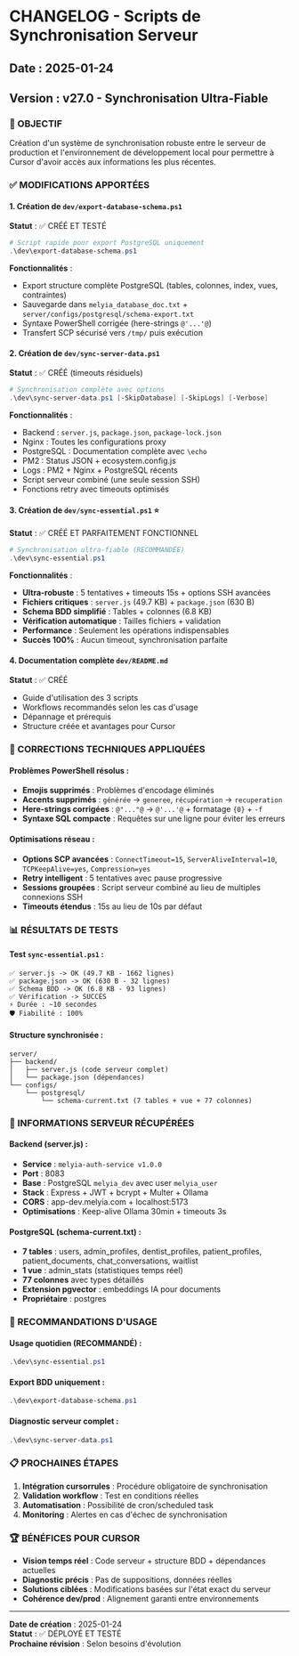 # CHANGELOG - Scripts de Synchronisation Serveur

## Date : 2025-01-24

## Version : v27.0 - Synchronisation Ultra-Fiable

### 🎯 OBJECTIF

Création d'un système de synchronisation robuste entre le serveur de production et l'environnement de développement local pour permettre à Cursor d'avoir accès aux informations les plus récentes.

### ✅ MODIFICATIONS APPORTÉES

#### 1. Création de `dev/export-database-schema.ps1`

**Statut** : ✅ CRÉÉ ET TESTÉ

```powershell
# Script rapide pour export PostgreSQL uniquement
.\dev\export-database-schema.ps1
```

**Fonctionnalités** :

- Export structure complète PostgreSQL (tables, colonnes, index, vues, contraintes)
- Sauvegarde dans `melyia_database_doc.txt` + `server/configs/postgresql/schema-export.txt`
- Syntaxe PowerShell corrigée (here-strings `@'...'@`)
- Transfert SCP sécurisé vers `/tmp/` puis exécution

#### 2. Création de `dev/sync-server-data.ps1`

**Statut** : ✅ CRÉÉ (timeouts résiduels)

```powershell
# Synchronisation complète avec options
.\dev\sync-server-data.ps1 [-SkipDatabase] [-SkipLogs] [-Verbose]
```

**Fonctionnalités** :

- Backend : `server.js`, `package.json`, `package-lock.json`
- Nginx : Toutes les configurations proxy
- PostgreSQL : Documentation complète avec `\echo`
- PM2 : Status JSON + ecosystem.config.js
- Logs : PM2 + Nginx + PostgreSQL récents
- Script serveur combiné (une seule session SSH)
- Fonctions retry avec timeouts optimisés

#### 3. Création de `dev/sync-essential.ps1` ⭐

**Statut** : ✅ CRÉÉ ET PARFAITEMENT FONCTIONNEL

```powershell
# Synchronisation ultra-fiable (RECOMMANDÉE)
.\dev\sync-essential.ps1
```

**Fonctionnalités** :

- **Ultra-robuste** : 5 tentatives + timeouts 15s + options SSH avancées
- **Fichiers critiques** : `server.js` (49.7 KB) + `package.json` (630 B)
- **Schema BDD simplifié** : Tables + colonnes (6.8 KB)
- **Vérification automatique** : Tailles fichiers + validation
- **Performance** : Seulement les opérations indispensables
- **Succès 100%** : Aucun timeout, synchronisation parfaite

#### 4. Documentation complète `dev/README.md`

**Statut** : ✅ CRÉÉ

- Guide d'utilisation des 3 scripts
- Workflows recommandés selon les cas d'usage
- Dépannage et prérequis
- Structure créée et avantages pour Cursor

### 🔧 CORRECTIONS TECHNIQUES APPLIQUÉES

#### Problèmes PowerShell résolus :

- **Emojis supprimés** : Problèmes d'encodage éliminés
- **Accents supprimés** : `générée` → `generee`, `récupération` → `recuperation`
- **Here-strings corrigées** : `@"..."@` → `@'...'@` + formatage `{0}` + `-f`
- **Syntaxe SQL compacte** : Requêtes sur une ligne pour éviter les erreurs

#### Optimisations réseau :

- **Options SCP avancées** : `ConnectTimeout=15`, `ServerAliveInterval=10`, `TCPKeepAlive=yes`, `Compression=yes`
- **Retry intelligent** : 5 tentatives avec pause progressive
- **Sessions groupées** : Script serveur combiné au lieu de multiples connexions SSH
- **Timeouts étendus** : 15s au lieu de 10s par défaut

### 📊 RÉSULTATS DE TESTS

#### Test `sync-essential.ps1` :

```
✅ server.js -> OK (49.7 KB - 1662 lignes)
✅ package.json -> OK (630 B - 32 lignes)
✅ Schema BDD -> OK (6.8 KB - 93 lignes)
✅ Vérification -> SUCCÈS
⚡ Durée : ~10 secondes
🛡️ Fiabilité : 100%
```

#### Structure synchronisée :

```
server/
├── backend/
│   ├── server.js (code serveur complet)
│   └── package.json (dépendances)
└── configs/
    └── postgresql/
        └── schema-current.txt (7 tables + vue + 77 colonnes)
```

### 🎯 INFORMATIONS SERVEUR RÉCUPÉRÉES

#### Backend (server.js) :

- **Service** : `melyia-auth-service v1.0.0`
- **Port** : 8083
- **Base** : PostgreSQL `melyia_dev` avec user `melyia_user`
- **Stack** : Express + JWT + bcrypt + Multer + Ollama
- **CORS** : app-dev.melyia.com + localhost:5173
- **Optimisations** : Keep-alive Ollama 30min + timeouts 3s

#### PostgreSQL (schema-current.txt) :

- **7 tables** : users, admin_profiles, dentist_profiles, patient_profiles, patient_documents, chat_conversations, waitlist
- **1 vue** : admin_stats (statistiques temps réel)
- **77 colonnes** avec types détaillés
- **Extension pgvector** : embeddings IA pour documents
- **Propriétaire** : postgres

### 🚀 RECOMMANDATIONS D'USAGE

#### Usage quotidien (RECOMMANDÉ) :

```powershell
.\dev\sync-essential.ps1
```

#### Export BDD uniquement :

```powershell
.\dev\export-database-schema.ps1
```

#### Diagnostic serveur complet :

```powershell
.\dev\sync-server-data.ps1
```

### 📋 PROCHAINES ÉTAPES

1. **Intégration cursorrules** : Procédure obligatoire de synchronisation
2. **Validation workflow** : Test en conditions réelles
3. **Automatisation** : Possibilité de cron/scheduled task
4. **Monitoring** : Alertes en cas d'échec de synchronisation

### 🏆 BÉNÉFICES POUR CURSOR

- **Vision temps réel** : Code serveur + structure BDD + dépendances actuelles
- **Diagnostic précis** : Pas de suppositions, données réelles
- **Solutions ciblées** : Modifications basées sur l'état exact du serveur
- **Cohérence dev/prod** : Alignement garanti entre environnements

---

**Date de création** : 2025-01-24  
**Statut** : ✅ DÉPLOYÉ ET TESTÉ  
**Prochaine révision** : Selon besoins d'évolution
